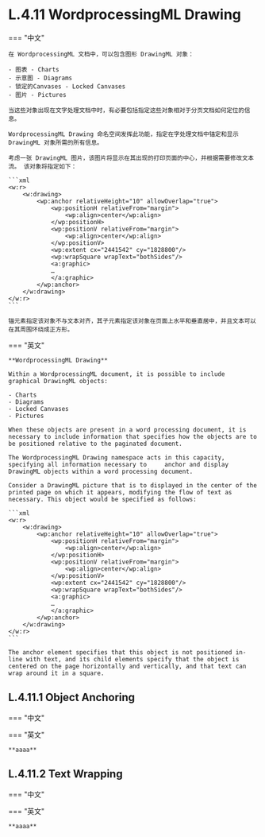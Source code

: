 
# L.4.11 WordprocessingML Drawing

=== "中文"

    在 WordprocessingML 文档中，可以包含图形 DrawingML 对象：

    - 图表 - Charts
    - 示意图 - Diagrams
    - 锁定的Canvases - Locked Canvases
    - 图片 - Pictures
  
    当这些对象出现在文字处理文档中时，有必要包括指定这些对象相对于分页文档如何定位的信息。

    WordprocessingML Drawing 命名空间发挥此功能，指定在字处理文档中锚定和显示 DrawingML 对象所需的所有信息。

    考虑一张 DrawingML 图片，该图片将显示在其出现的打印页面的中心，并根据需要修改文本流。 该对象将指定如下：

    ```xml
    <w:r>
        <w:drawing>
            <wp:anchor relativeHeight="10" allowOverlap="true">
                <wp:positionH relativeFrom="margin">
                    <wp:align>center</wp:align>
                </wp:positionH>
                <wp:positionV relativeFrom="margin">
                    <wp:align>center</wp:align>
                </wp:positionV>
                <wp:extent cx="2441542" cy="1828800"/>
                <wp:wrapSquare wrapText="bothSides"/>
                <a:graphic>
                …
                </a:graphic>
            </wp:anchor>
        </w:drawing>
    </w:r>
    ```

    锚元素指定该对象不与文本对齐，其子元素指定该对象在页面上水平和垂直居中，并且文本可以在其周围环绕成正方形。

=== "英文"

    **WordprocessingML Drawing**

    Within a WordprocessingML document, it is possible to include graphical DrawingML objects:

    - Charts
    - Diagrams
    - Locked Canvases
    - Pictures
  
    When these objects are present in a word processing document, it is necessary to include information that specifies how the objects are to be positioned relative to the paginated document.

    The WordprocessingML Drawing namespace acts in this capacity, specifying all information necessary to     anchor and display DrawingML objects within a word processing document.

    Consider a DrawingML picture that is to displayed in the center of the printed page on which it appears, modifying the flow of text as necessary. This object would be specified as follows:

    ```xml
    <w:r>
        <w:drawing>
            <wp:anchor relativeHeight="10" allowOverlap="true">
                <wp:positionH relativeFrom="margin">
                    <wp:align>center</wp:align>
                </wp:positionH>
                <wp:positionV relativeFrom="margin">
                    <wp:align>center</wp:align>
                </wp:positionV>
                <wp:extent cx="2441542" cy="1828800"/>
                <wp:wrapSquare wrapText="bothSides"/>
                <a:graphic>
                …
                </a:graphic>
            </wp:anchor>
        </w:drawing>
    </w:r>
    ```

    The anchor element specifies that this object is not positioned in-line with text, and its child elements specify that the object is centered on the page horizontally and vertically, and that text can wrap around it in a square.

## L.4.11.1 Object Anchoring

=== "中文"

=== "英文"

    **aaaa**

## L.4.11.2 Text Wrapping

=== "中文"

=== "英文"

    **aaaa**
